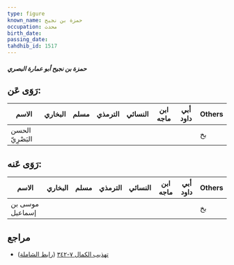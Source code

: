 ```yaml
---
type: figure
known_name: حمزة بن نجيح
occupation: محدث
birth_date:
passing_date:
tahdhib_id: 1517
---
```

##### حمزة بن نجيح أبو عمارة البصري

## رَوَى عَن:
| الاسم            | البخاري | مسلم | الترمذي | النسائي | ابن ماجه | أبي داود | Others |
| ---------------- | ------- | ---- | ------- | ------- | -------- | -------- | ------ |
| الحسن البَصْرِيّ |         |      |         |         |          |          | بخ     |
## رَوَى عَنه:
| الاسم           | البخاري | مسلم | الترمذي | النسائي | ابن ماجه | أبي داود | Others |
| --------------- | ------- | ---- | ------- | ------- | -------- | -------- | ------ |
| موسى بن إسماعيل |         |      |         |         |          |          | بخ     |
## مراجع
- [تهذيب الكمال ٧-٣٤٢](obsidian://open?vault=Tahdhib-al-Kamal&file=Figures/١٥١٧-حمزة%20بن%20نجيح%20أبو%20عمارة%20البصري) ([رابط الشاملة](https://shamela.ws/book/3722/3564))